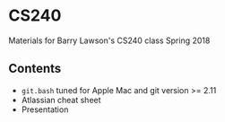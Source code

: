 # CS240
Materials for Barry Lawson's CS240 class Spring 2018

## Contents
- `git.bash` tuned for Apple Mac and git version >= 2.11
- Atlassian cheat sheet
- Presentation
